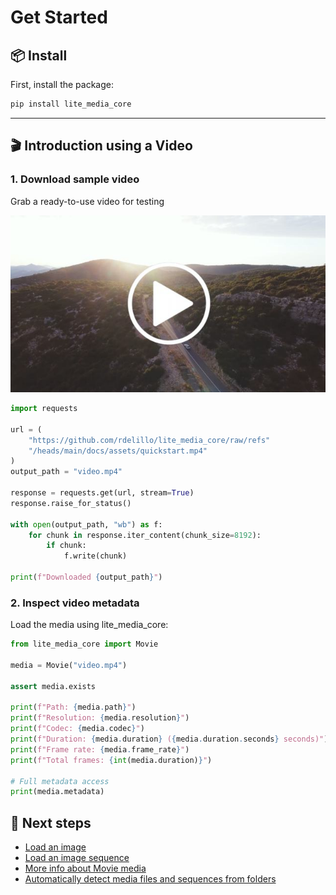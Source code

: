 # Get Started


## 📦 Install

First, install the package:

```bash
pip install lite_media_core
```

---

## 🎬 Introduction using a Video

### 1. Download sample video

Grab a ready-to-use video for testing



[![Alt text](assets/quickstart_placeholder.jpeg)](assets/quickstart.mp4)


```python
import requests

url = (
	"https://github.com/rdelillo/lite_media_core/raw/refs"
	"/heads/main/docs/assets/quickstart.mp4"
)
output_path = "video.mp4"

response = requests.get(url, stream=True)
response.raise_for_status()

with open(output_path, "wb") as f:
    for chunk in response.iter_content(chunk_size=8192):
        if chunk:
            f.write(chunk)

print(f"Downloaded {output_path}")
```

### 2. Inspect video metadata

Load the media using lite_media_core:

```python
from lite_media_core import Movie

media = Movie("video.mp4")

assert media.exists

print(f"Path: {media.path}")
print(f"Resolution: {media.resolution}")
print(f"Codec: {media.codec}")
print(f"Duration: {media.duration} ({media.duration.seconds} seconds)")
print(f"Frame rate: {media.frame_rate}")
print(f"Total frames: {int(media.duration)}")

# Full metadata access
print(media.metadata)
```

## 🧩 Next steps

* [Load an image](/lite_media_core/api/sequence/#image)
* [Load an image sequence](/lite_media_core/api/sequence/#imagesequence)
* [More info about Movie media](/lite_media_core/api/movie/)
* [Automatically detect media files and sequences from folders](/lite_media_core/api/utils/#discover-media-with-mediaos)

